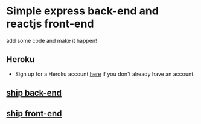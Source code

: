 # Simple express back-end and reactjs front-end

add some code and make it happen!

## Heroku

- Sign up for a Heroku account [here](https://signup.heroku.com/) if you don't already have an account.

## [ship back-end](/README.md)

## [ship front-end](/README.md)
